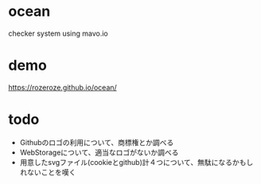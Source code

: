 # ocean
checker system using mavo.io

# demo
https://rozeroze.github.io/ocean/

# todo

* Githubのロゴの利用について、商標権とか調べる
* WebStorageについて、適当なロゴがないか調べる
* 用意したsvgファイル(cookieとgithub)計４つについて、無駄になるかもしれないことを嘆く
